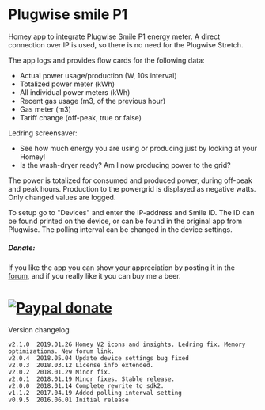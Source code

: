 # Plugwise smile P1 #

Homey app to integrate Plugwise Smile P1 energy meter. A direct connection over
IP is used, so there is no need for the Plugwise Stretch.

The app logs and provides flow cards for the following data:
- Actual power usage/production (W, 10s interval)
- Totalized power meter (kWh)
- All individual power meters (kWh)
- Recent gas usage (m3, of the previous hour)
- Gas meter (m3)
- Tariff change (off-peak, true or false)

Ledring screensaver:
- See how much energy you are using or producing just by looking at your Homey!
- Is the wash-dryer ready? Am I now producing power to the grid?

The power is totalized for consumed and produced power, during off-peak and
peak hours. Production to the powergrid is displayed as negative watts.
Only changed values are logged.

To setup go to "Devices" and enter the IP-address and Smile ID. The ID can be
found printed on the device, or can be found in the original app from Plugwise.
The polling interval can be changed in the device settings.

##### Donate: #####
If you like the app you can show your appreciation by posting it in the [forum],
and if you really like it you can buy me a beer.

[![Paypal donate][pp-donate-image]][pp-donate-link]
===============================================================================

Version changelog

```
v2.1.0	2019.01.26 Homey V2 icons and insights. Ledring fix. Memory optimizations. New forum link.
v2.0.4	2018.05.04 Update device settings bug fixed
v2.0.3	2018.03.12 License info extended.
v2.0.2	2018.01.29 Minor fix.
v2.0.1	2018.01.19 Minor fixes. Stable release.
v2.0.0	2018.01.14 Complete rewrite to sdk2.
v1.1.2  2017.04.19 Added polling interval setting
v0.9.5  2016.06.01 Initial release
```
[forum]: https://community.athom.com/t/8012
[pp-donate-link]: https://www.paypal.com/cgi-bin/webscr?cmd=_s-xclick&hosted_button_id=M9M847YNL7SB2
[pp-donate-image]: https://www.paypalobjects.com/en_US/i/btn/btn_donate_SM.gif
